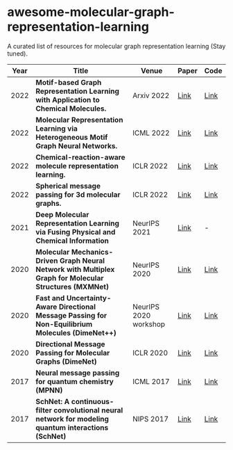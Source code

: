 # awesome-molecular-graph-representation-learning
A curated list of resources for molecular graph representation learning (Stay tuned).

| Year   | Title  | Venue |  Paper | Code  |
|-------|--------|--------|--------|-----------|
| 2022 |**Motif-based Graph Representation Learning with Application to Chemical Molecules.**|Arxiv 2022|[Link](https://arxiv.org/abs/2208.04529)  | [Link](https://github.com/yifeiwang15/MotifConv) |
| 2022 |**Molecular Representation Learning via Heterogeneous Motif Graph Neural Networks.**|ICML 2022|[Link](https://proceedings.mlr.press/v162/yu22a.html) | [Link](https://github.com/ZhaoningYu1996/HM-GNN) |
| 2022 | **Chemical-reaction-aware molecule representation learning.**| ICLR 2022 |  [Link](https://blender.cs.illinois.edu/paper/moleculerepresentation2022.pdf)  | [Link](https://github.com/hwwang55/MolR?utm_source=catalyzex.com) |
| 2022 | **Spherical message passing for 3d molecular graphs.** | ICLR 2022 |  [Link](https://openreview.net/pdf?id=givsRXsOt9r)  | [Link](https://github.com/divelab/DIG) |
| 2021 | **Deep Molecular Representation Learning via Fusing Physical and Chemical Information**  | NeurIPS 2021  |  [Link](https://proceedings.neurips.cc/paper/2021/file/884d247c6f65a96a7da4d1105d584ddd-Paper.pdf)  | - |
| 2020 | **Molecular Mechanics-Driven Graph Neural Network with Multiplex Graph for Molecular Structures (MXMNet)**  | NeurIPS 2020 |  [Link](https://arxiv.org/pdf/2011.07457v1.pdf)  | [Link](https://github.com/zetayue/MXMNet) |
| 2020 | **Fast and Uncertainty-Aware Directional Message Passing for Non-Equilibrium Molecules (DimeNet++)**  | NeurIPS 2020 workshop |  [Link](https://arxiv.org/pdf/2011.14115.pdf)  | [Link](https://www.daml.in.tum.de/dimenet) |
| 2020 | **Directional Message Passing for Molecular Graphs (DimeNet)**  | ICLR 2020 |  [Link](https://arxiv.org/pdf/2003.03123.pdf)  | [Link](https://github.com/akirasosa/pytorch-dimenet?utm_source=catalyzex.com) |
| 2017 | **Neural message passing for quantum chemistry (MPNN)**  | ICML 2017 |  [Link](https://arxiv.org/pdf/1704.01212.pdf) | [Link](https://github.com/brain-research/mpnn) |
| 2017 | **SchNet: A continuous-filter convolutional neural network for modeling quantum interactions (SchNet)**  | NIPS 2017 |  [Link](https://proceedings.neurips.cc/paper/2017/file/303ed4c69846ab36c2904d3ba8573050-Paper.pdf) | [Link](https://github.com/atomistic-machine-learning/SchNet) |

